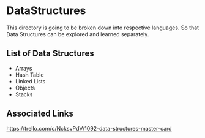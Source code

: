 # DataStructures

This directory is going to be broken down into respective languages.
So that Data Structures can be explored and learned separately.

## List of Data Structures
* Arrays
* Hash Table
* Linked Lists
* Objects
* Stacks

## Associated Links

https://trello.com/c/NcksvPdV/1092-data-structures-master-card